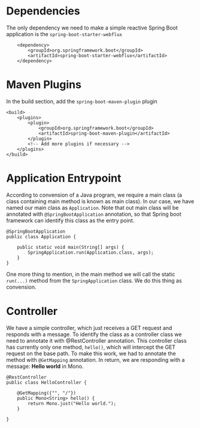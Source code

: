 # Dependencies
The only dependency we need to make a simple reactive Spring Boot application is the ``spring-boot-starter-webflux``

```
	<dependency>
	    <groupId>org.springframework.boot</groupId>
	    <artifactId>spring-boot-starter-webflux</artifactId>
	</dependency>
```

# Maven Plugins
In the build section, add the ``spring-boot-maven-plugin`` plugin

```
<build>
    <plugins>
        <plugin>
            <groupId>org.springframework.boot</groupId>
            <artifactId>spring-boot-maven-plugin</artifactId>
        </plugin>
		<!-- Add more plugins if necessary -->
    </plugins>
</build>
```
# Application Entrypoint
According to convension of a Java program, we require a main class (a class containing main method is known as main class). In our case, we have named our main class as ``Application``. Note that out main class will be annotated with ``@SpringBootApplication`` annotation, so that Spring boot framework can identify this class as the entry point.
```
@SpringBootApplication
public class Application {

	public static void main(String[] args) {
		SpringApplication.run(Application.class, args);
	}
}
```
One more thing to mention, in the main method we will call the static ``run(...)`` method from the ``SpringApplication`` class. We do this thing as convension.

# Controller
We have a simple controller, which just receives a GET request and responds with a message. To identify the class as a controller class we need to annotate it with @RestController annotation. This controller class has currently only one method, ``hello()``, which will intercept the GET request on the base path. To make this work, we had to annotate the method with ``@GetMapping`` annotation. In return, we are responding with a message: **Hello world** in Mono. 

```
@RestController
public class HelloController {
	
	@GetMapping({"", "/"})
	public Mono<String> hello() {
        return Mono.just("Hello world.");
    }

}
```
